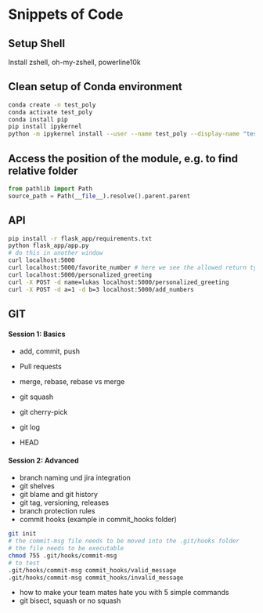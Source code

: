 # Snippets of Code

## Setup Shell
Install zshell, oh-my-zshell, powerline10k


## Clean setup of Conda environment

```bash
conda create -n test_poly
conda activate test_poly
conda install pip
pip install ipykernel
python -m ipykernel install --user --name test_poly --display-name "test_poly"
```


## Access the position of the module, e.g. to find relative folder
```python
from pathlib import Path
source_path = Path(__file__).resolve().parent.parent
```

## API
```bash
pip install -r flask_app/requirements.txt
python flask_app/app.py
# do this in another window
curl localhost:5000
curl localhost:5000/favorite_number # here we see the allowed return types
curl localhost:5000/personalized_greeting
curl -X POST -d name=lukas localhost:5000/personalized_greeting
curl -X POST -d a=1 -d b=3 localhost:5000/add_numbers
```


## GIT 
#### Session 1: Basics
* add, commit, push
* Pull requests
* merge, rebase, rebase vs merge
* git squash
* git cherry-pick
* git log
    
* HEAD

#### Session 2: Advanced
* branch naming und jira integration
* git shelves
* git blame and git history
* git tag, versioning, releases
* branch protection rules
* commit hooks (example in commit_hooks folder)

```bash
git init
# the commit-msg file needs to be moved into the .git/hooks folder
# the file needs to be executable
chmod 755 .git/hooks/commit-msg
# to test
.git/hooks/commit-msg commit_hooks/valid_message
.git/hooks/commit-msg commit_hooks/invalid_message
```
  
* how to make your team mates hate you with 5 simple commands
* git bisect, squash or no squash